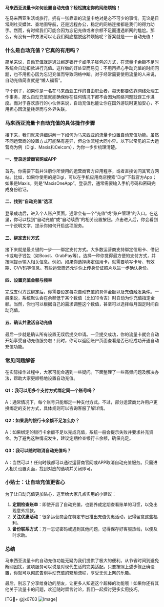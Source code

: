 **马来西亚流量卡如何设置自动充值？轻松搞定你的网络烦恼！**

在马来西亚生活或旅行，拥有一张靠谱的流量卡绝对是必不可少的事情。无论是日常刷社交媒体、查地图导航，还是远程办公，稳定的网络连接都是我们的得力助手。然而，有时候我们可能会因为忘记充值或者余额不足而遭遇断网的尴尬。那么，有没有一种方法可以让我们彻底摆脱这种烦恼呢？答案就是——自动充值！

### **什么是自动充值？它真的有用吗？**
简单来说，自动充值就是通过绑定银行卡或电子钱包的方式，在流量卡余额不足时系统会自动扣款进行充值。这样做的好处显而易见：不用再担心手动充值的时间问题，也不用担心因为忘记充值而导致网络中断。对于经常需要使用流量的人来说，自动充值简直就是“懒人福音”。

举个例子，如果你是一名在马来西亚工作的自由职业者，每天都要依靠网络处理工作事务，那么自动充值就能确保你在任何情况下都不会因为网络问题耽误工作进度。而对于喜欢旅行的小伙伴来说，自动充值也能让你在国外游玩时更加安心，不用担心因流量耗尽而与外界失联。

### **马来西亚流量卡自动充值的具体操作步骤**
接下来，我们就来详细讲解一下如何为马来西亚的流量卡设置自动充值功能。虽然不同运营商的设置方式可能略有差异，但总体流程大同小异。以下以常见的三大运营商为例（Digi、Maxis和Celcom），为你一步步梳理清楚。

#### **一、登录运营商官网或APP**
首先，你需要下载并注册你所使用的运营商官方应用程序，或者直接访问其官方网站。比如，如果你使用的是Digi，可以在手机应用商店搜索“Digi”下载官方App；如果是Maxis，则是“MaxisOneApp”。登录后，通常需要输入手机号码和密码完成身份验证。

#### **二、找到“自动充值”选项**
登录成功后，进入个人账户页面，通常会有一个“充值”或“账户管理”的入口。在这里，你可以找到“自动充值”或“自动续费”的相关设置按钮。点击进入后，你会看到一个说明文字，提示你如何开启这项服务。

#### **三、绑定支付方式**
接下来就是最关键的一步——绑定支付方式。大多数运营商支持绑定信用卡、借记卡或电子钱包（如Boost、GrabPay等）。选择一种你觉得最方便的支付方式，并按照提示输入相关信息。例如，如果你选择绑定信用卡，就需要填写卡号、有效期、CVV码等信息。有些运营商还允许你上传身份证照片以进一步确认身份。

#### **四、设置充值金额与频率**
完成支付方式绑定后，你需要设定每次自动充值的具体金额以及充值触发条件。一般来说，系统默认会在余额低于某个数值（比如10令吉）时自动为你充值指定金额。当然，你也可以根据自己的需求调整这个数值，甚至可以选择每月固定时间自动充值。

#### **五、确认并激活自动充值**
最后一步就是确认所有设置无误后提交申请。一旦提交成功，你的流量卡就会自动开始享受自动充值服务啦！此时，你可以返回账户页面查看是否已经成功开通自动充值功能。

### **常见问题解答**
在实际操作过程中，大家可能会遇到一些疑问。下面整理了一些高频问题及解决办法，帮助大家更顺畅地设置自动充值。

#### **Q1：我可以用多个支付方式绑定同一个账号吗？**
A：通常情况下，每个账号只能绑定一种支付方式。不过，部分运营商允许用户更换绑定的支付方式，具体规则可以咨询客服了解详情。

#### **Q2：如果我的银行卡余额不足怎么办？**
A：如果绑定的银行卡余额不足以完成充值，系统一般会提示失败并要求补充资金。为了避免这种情况发生，建议定期检查银行卡余额，确保充足。

#### **Q3：我可以随时取消自动充值吗？**
A：当然可以！任何时候都可以通过运营商官网或APP取消自动充值服务。只需进入相关设置页面，找到对应的选项并关闭即可。

### **小贴士：让自动充值更省心**
为了让自动充值更加贴心，这里给大家几点实用的小建议：
1. **定期检查账单**：即使开启了自动充值，也要养成定期查看账单的习惯，以免出现意外扣款。
2. **关注优惠活动**：很多运营商会在特定节日推出充值优惠活动，记得留意这些福利。
3. **备份联系方式**：万一忘记密码或遇到其他问题，记得保存好客服热线，以便及时求助。

### **总结**
马来西亚流量卡的自动充值功能无疑为我们提供了极大的便利。从节省时间到避免断网困扰，这项服务可以说是对现代生活的完美适配。只要按照上述步骤正确设置，你就可以彻底告别手动充值的繁琐流程，享受无忧上网的乐趣。

最后，别忘了分享给身边的朋友，让更多人知道这个超棒的功能哦！如果你还有其他关于流量卡的问题，欢迎随时留言讨论，我们一起探讨更多实用技巧。

[TG💪+ @jx0703 ![Image](https://github.com/user-attachments/assets/dbca1d08-cadb-493c-b0ec-ad6f7a83f270)]